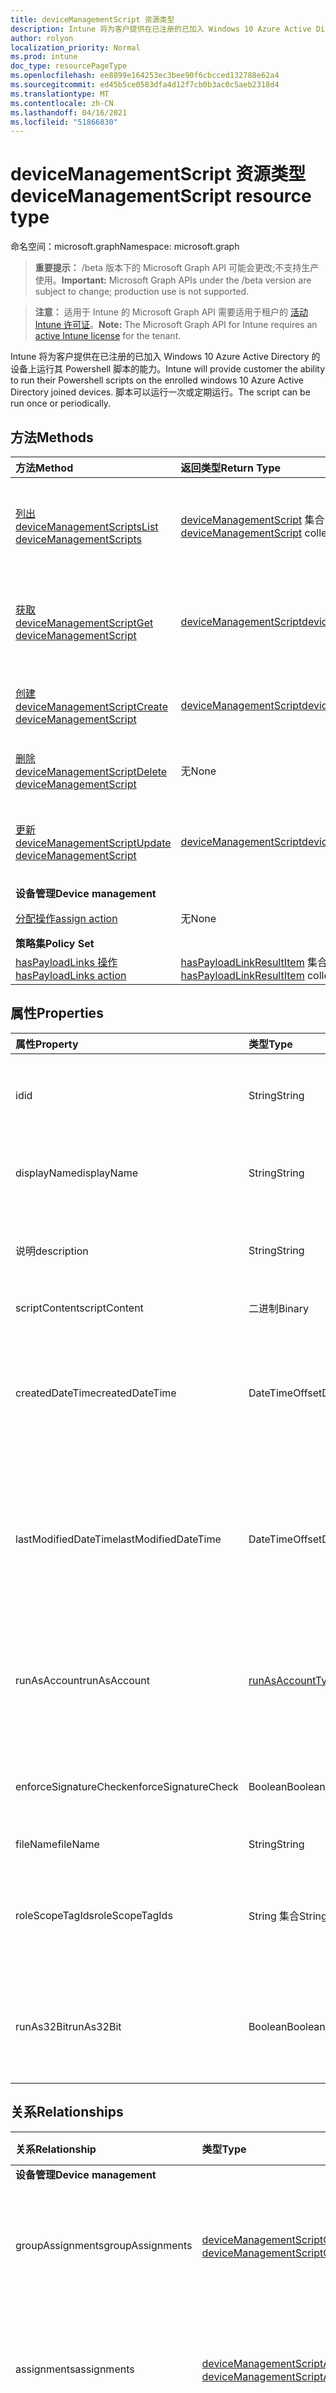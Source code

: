 ```yaml
---
title: deviceManagementScript 资源类型
description: Intune 将为客户提供在已注册的已加入 Windows 10 Azure Active Directory 的设备上运行其 Powershell 脚本的能力。 脚本可以运行一次或定期运行。
author: rolyon
localization_priority: Normal
ms.prod: intune
doc_type: resourcePageType
ms.openlocfilehash: ee8899e164253ec3bee90f6cbcced132788e62a4
ms.sourcegitcommit: ed45b5ce0583dfa4d12f7cb0b3ac0c5aeb2318d4
ms.translationtype: MT
ms.contentlocale: zh-CN
ms.lasthandoff: 04/16/2021
ms.locfileid: "51866830"
---
```

# <a name="devicemanagementscript-resource-type"></a><span data-ttu-id="a226c-104">deviceManagementScript 资源类型</span><span class="sxs-lookup"><span data-stu-id="a226c-104">deviceManagementScript resource type</span></span>

<span data-ttu-id="a226c-105">命名空间：microsoft.graph</span><span class="sxs-lookup"><span data-stu-id="a226c-105">Namespace: microsoft.graph</span></span>

> <span data-ttu-id="a226c-106">**重要提示：** /beta 版本下的 Microsoft Graph API 可能会更改;不支持生产使用。</span><span class="sxs-lookup"><span data-stu-id="a226c-106">**Important:** Microsoft Graph APIs under the /beta version are subject to change; production use is not supported.</span></span>

> <span data-ttu-id="a226c-107">**注意：** 适用于 Intune 的 Microsoft Graph API 需要适用于租户的 [活动 Intune 许可证](https://go.microsoft.com/fwlink/?linkid=839381)。</span><span class="sxs-lookup"><span data-stu-id="a226c-107">**Note:** The Microsoft Graph API for Intune requires an [active Intune license](https://go.microsoft.com/fwlink/?linkid=839381) for the tenant.</span></span>

<span data-ttu-id="a226c-108">Intune 将为客户提供在已注册的已加入 Windows 10 Azure Active Directory 的设备上运行其 Powershell 脚本的能力。</span><span class="sxs-lookup"><span data-stu-id="a226c-108">Intune will provide customer the ability to run their Powershell scripts on the enrolled windows 10 Azure Active Directory joined devices.</span></span> <span data-ttu-id="a226c-109">脚本可以运行一次或定期运行。</span><span class="sxs-lookup"><span data-stu-id="a226c-109">The script can be run once or periodically.</span></span>

## <a name="methods"></a><span data-ttu-id="a226c-110">方法</span><span class="sxs-lookup"><span data-stu-id="a226c-110">Methods</span></span>
|<span data-ttu-id="a226c-111">方法</span><span class="sxs-lookup"><span data-stu-id="a226c-111">Method</span></span>|<span data-ttu-id="a226c-112">返回类型</span><span class="sxs-lookup"><span data-stu-id="a226c-112">Return Type</span></span>|<span data-ttu-id="a226c-113">说明</span><span class="sxs-lookup"><span data-stu-id="a226c-113">Description</span></span>|
|:---|:---|:---|
|[<span data-ttu-id="a226c-114">列出 deviceManagementScripts</span><span class="sxs-lookup"><span data-stu-id="a226c-114">List deviceManagementScripts</span></span>](../api/intune-shared-devicemanagementscript-list.md)|<span data-ttu-id="a226c-115">[deviceManagementScript](../resources/intune-shared-devicemanagementscript.md) 集合</span><span class="sxs-lookup"><span data-stu-id="a226c-115">[deviceManagementScript](../resources/intune-shared-devicemanagementscript.md) collection</span></span>|<span data-ttu-id="a226c-116">列出 [deviceManagementScript 对象的属性和](../resources/intune-shared-devicemanagementscript.md) 关系。</span><span class="sxs-lookup"><span data-stu-id="a226c-116">List properties and relationships of the [deviceManagementScript](../resources/intune-shared-devicemanagementscript.md) objects.</span></span>|
|[<span data-ttu-id="a226c-117">获取 deviceManagementScript</span><span class="sxs-lookup"><span data-stu-id="a226c-117">Get deviceManagementScript</span></span>](../api/intune-shared-devicemanagementscript-get.md)|[<span data-ttu-id="a226c-118">deviceManagementScript</span><span class="sxs-lookup"><span data-stu-id="a226c-118">deviceManagementScript</span></span>](../resources/intune-shared-devicemanagementscript.md)|<span data-ttu-id="a226c-119">读取 [deviceManagementScript 对象的属性和](../resources/intune-shared-devicemanagementscript.md) 关系。</span><span class="sxs-lookup"><span data-stu-id="a226c-119">Read properties and relationships of the [deviceManagementScript](../resources/intune-shared-devicemanagementscript.md) object.</span></span>|
|[<span data-ttu-id="a226c-120">创建 deviceManagementScript</span><span class="sxs-lookup"><span data-stu-id="a226c-120">Create deviceManagementScript</span></span>](../api/intune-shared-devicemanagementscript-create.md)|[<span data-ttu-id="a226c-121">deviceManagementScript</span><span class="sxs-lookup"><span data-stu-id="a226c-121">deviceManagementScript</span></span>](../resources/intune-shared-devicemanagementscript.md)|<span data-ttu-id="a226c-122">创建新的 [deviceManagementScript](../resources/intune-shared-devicemanagementscript.md) 对象。</span><span class="sxs-lookup"><span data-stu-id="a226c-122">Create a new [deviceManagementScript](../resources/intune-shared-devicemanagementscript.md) object.</span></span>|
|[<span data-ttu-id="a226c-123">删除 deviceManagementScript</span><span class="sxs-lookup"><span data-stu-id="a226c-123">Delete deviceManagementScript</span></span>](../api/intune-shared-devicemanagementscript-delete.md)|<span data-ttu-id="a226c-124">无</span><span class="sxs-lookup"><span data-stu-id="a226c-124">None</span></span>|<span data-ttu-id="a226c-125">删除 [deviceManagementScript](../resources/intune-shared-devicemanagementscript.md)。</span><span class="sxs-lookup"><span data-stu-id="a226c-125">Deletes a [deviceManagementScript](../resources/intune-shared-devicemanagementscript.md).</span></span>|
|[<span data-ttu-id="a226c-126">更新 deviceManagementScript</span><span class="sxs-lookup"><span data-stu-id="a226c-126">Update deviceManagementScript</span></span>](../api/intune-shared-devicemanagementscript-update.md)|[<span data-ttu-id="a226c-127">deviceManagementScript</span><span class="sxs-lookup"><span data-stu-id="a226c-127">deviceManagementScript</span></span>](../resources/intune-shared-devicemanagementscript.md)|<span data-ttu-id="a226c-128">更新 [deviceManagementScript 对象](../resources/intune-shared-devicemanagementscript.md) 的属性。</span><span class="sxs-lookup"><span data-stu-id="a226c-128">Update the properties of a [deviceManagementScript](../resources/intune-shared-devicemanagementscript.md) object.</span></span>|
|<span data-ttu-id="a226c-129">**设备管理**</span><span class="sxs-lookup"><span data-stu-id="a226c-129">**Device management**</span></span>|
|[<span data-ttu-id="a226c-130">分配操作</span><span class="sxs-lookup"><span data-stu-id="a226c-130">assign action</span></span>](../api/intune-shared-devicemanagementscript-assign.md)|<span data-ttu-id="a226c-131">无</span><span class="sxs-lookup"><span data-stu-id="a226c-131">None</span></span>|<span data-ttu-id="a226c-132">尚未记录</span><span class="sxs-lookup"><span data-stu-id="a226c-132">Not yet documented</span></span>|
|<span data-ttu-id="a226c-133">**策略集**</span><span class="sxs-lookup"><span data-stu-id="a226c-133">**Policy Set**</span></span>|
|[<span data-ttu-id="a226c-134">hasPayloadLinks 操作</span><span class="sxs-lookup"><span data-stu-id="a226c-134">hasPayloadLinks action</span></span>](../api/intune-shared-devicemanagementscript-haspayloadlinks.md)|<span data-ttu-id="a226c-135">[hasPayloadLinkResultItem](../resources/intune-policyset-haspayloadlinkresultitem.md) 集合</span><span class="sxs-lookup"><span data-stu-id="a226c-135">[hasPayloadLinkResultItem](../resources/intune-policyset-haspayloadlinkresultitem.md) collection</span></span>|<span data-ttu-id="a226c-136">尚未记录</span><span class="sxs-lookup"><span data-stu-id="a226c-136">Not yet documented</span></span>|

## <a name="properties"></a><span data-ttu-id="a226c-137">属性</span><span class="sxs-lookup"><span data-stu-id="a226c-137">Properties</span></span>
|<span data-ttu-id="a226c-138">属性</span><span class="sxs-lookup"><span data-stu-id="a226c-138">Property</span></span>|<span data-ttu-id="a226c-139">类型</span><span class="sxs-lookup"><span data-stu-id="a226c-139">Type</span></span>|<span data-ttu-id="a226c-140">说明</span><span class="sxs-lookup"><span data-stu-id="a226c-140">Description</span></span>|
|:---|:---|:---|
|<span data-ttu-id="a226c-141">id</span><span class="sxs-lookup"><span data-stu-id="a226c-141">id</span></span>|<span data-ttu-id="a226c-142">String</span><span class="sxs-lookup"><span data-stu-id="a226c-142">String</span></span>|<span data-ttu-id="a226c-143">设备管理脚本的唯一标识符。</span><span class="sxs-lookup"><span data-stu-id="a226c-143">Unique Identifier for the device management script.</span></span>|
|<span data-ttu-id="a226c-144">displayName</span><span class="sxs-lookup"><span data-stu-id="a226c-144">displayName</span></span>|<span data-ttu-id="a226c-145">String</span><span class="sxs-lookup"><span data-stu-id="a226c-145">String</span></span>|<span data-ttu-id="a226c-146">设备管理脚本的名称。</span><span class="sxs-lookup"><span data-stu-id="a226c-146">Name of the device management script.</span></span>|
|<span data-ttu-id="a226c-147">说明</span><span class="sxs-lookup"><span data-stu-id="a226c-147">description</span></span>|<span data-ttu-id="a226c-148">String</span><span class="sxs-lookup"><span data-stu-id="a226c-148">String</span></span>|<span data-ttu-id="a226c-149">设备管理脚本的可选说明。</span><span class="sxs-lookup"><span data-stu-id="a226c-149">Optional description for the device management script.</span></span>|
|<span data-ttu-id="a226c-150">scriptContent</span><span class="sxs-lookup"><span data-stu-id="a226c-150">scriptContent</span></span>|<span data-ttu-id="a226c-151">二进制</span><span class="sxs-lookup"><span data-stu-id="a226c-151">Binary</span></span>|<span data-ttu-id="a226c-152">脚本内容。</span><span class="sxs-lookup"><span data-stu-id="a226c-152">The script content.</span></span>|
|<span data-ttu-id="a226c-153">createdDateTime</span><span class="sxs-lookup"><span data-stu-id="a226c-153">createdDateTime</span></span>|<span data-ttu-id="a226c-154">DateTimeOffset</span><span class="sxs-lookup"><span data-stu-id="a226c-154">DateTimeOffset</span></span>|<span data-ttu-id="a226c-155">创建设备管理脚本的日期和时间。</span><span class="sxs-lookup"><span data-stu-id="a226c-155">The date and time the device management script was created.</span></span> <span data-ttu-id="a226c-156">此属性是只读的。</span><span class="sxs-lookup"><span data-stu-id="a226c-156">This property is read-only.</span></span>|
|<span data-ttu-id="a226c-157">lastModifiedDateTime</span><span class="sxs-lookup"><span data-stu-id="a226c-157">lastModifiedDateTime</span></span>|<span data-ttu-id="a226c-158">DateTimeOffset</span><span class="sxs-lookup"><span data-stu-id="a226c-158">DateTimeOffset</span></span>|<span data-ttu-id="a226c-159">上次修改设备管理脚本的日期和时间。</span><span class="sxs-lookup"><span data-stu-id="a226c-159">The date and time the device management script was last modified.</span></span> <span data-ttu-id="a226c-160">此属性是只读的。</span><span class="sxs-lookup"><span data-stu-id="a226c-160">This property is read-only.</span></span>|
|<span data-ttu-id="a226c-161">runAsAccount</span><span class="sxs-lookup"><span data-stu-id="a226c-161">runAsAccount</span></span>|[<span data-ttu-id="a226c-162">runAsAccountType</span><span class="sxs-lookup"><span data-stu-id="a226c-162">runAsAccountType</span></span>](../resources/intune-shared-runasaccounttype.md)|<span data-ttu-id="a226c-163">指示执行上下文的类型。</span><span class="sxs-lookup"><span data-stu-id="a226c-163">Indicates the type of execution context.</span></span> <span data-ttu-id="a226c-164">可取值为：`system`、`user`。</span><span class="sxs-lookup"><span data-stu-id="a226c-164">Possible values are: `system`, `user`.</span></span>|
|<span data-ttu-id="a226c-165">enforceSignatureCheck</span><span class="sxs-lookup"><span data-stu-id="a226c-165">enforceSignatureCheck</span></span>|<span data-ttu-id="a226c-166">Boolean</span><span class="sxs-lookup"><span data-stu-id="a226c-166">Boolean</span></span>|<span data-ttu-id="a226c-167">指示是否需要检查脚本签名。</span><span class="sxs-lookup"><span data-stu-id="a226c-167">Indicate whether the script signature needs be checked.</span></span>|
|<span data-ttu-id="a226c-168">fileName</span><span class="sxs-lookup"><span data-stu-id="a226c-168">fileName</span></span>|<span data-ttu-id="a226c-169">String</span><span class="sxs-lookup"><span data-stu-id="a226c-169">String</span></span>|<span data-ttu-id="a226c-170">脚本文件名。</span><span class="sxs-lookup"><span data-stu-id="a226c-170">Script file name.</span></span>|
|<span data-ttu-id="a226c-171">roleScopeTagIds</span><span class="sxs-lookup"><span data-stu-id="a226c-171">roleScopeTagIds</span></span>|<span data-ttu-id="a226c-172">String 集合</span><span class="sxs-lookup"><span data-stu-id="a226c-172">String collection</span></span>|<span data-ttu-id="a226c-173">此 PowerShellScript 实例的范围标记标识列表。</span><span class="sxs-lookup"><span data-stu-id="a226c-173">List of Scope Tag IDs for this PowerShellScript instance.</span></span>|
|<span data-ttu-id="a226c-174">runAs32Bit</span><span class="sxs-lookup"><span data-stu-id="a226c-174">runAs32Bit</span></span>|<span data-ttu-id="a226c-175">Boolean</span><span class="sxs-lookup"><span data-stu-id="a226c-175">Boolean</span></span>|<span data-ttu-id="a226c-176">指示 PowerShell 脚本是否应该作为 32 位运行的值</span><span class="sxs-lookup"><span data-stu-id="a226c-176">A value indicating whether the PowerShell script should run as 32-bit</span></span>|

## <a name="relationships"></a><span data-ttu-id="a226c-177">关系</span><span class="sxs-lookup"><span data-stu-id="a226c-177">Relationships</span></span>
|<span data-ttu-id="a226c-178">关系</span><span class="sxs-lookup"><span data-stu-id="a226c-178">Relationship</span></span>|<span data-ttu-id="a226c-179">类型</span><span class="sxs-lookup"><span data-stu-id="a226c-179">Type</span></span>|<span data-ttu-id="a226c-180">说明</span><span class="sxs-lookup"><span data-stu-id="a226c-180">Description</span></span>|
|:---|:---|:---|
|<span data-ttu-id="a226c-181">**设备管理**</span><span class="sxs-lookup"><span data-stu-id="a226c-181">**Device management**</span></span>|
|<span data-ttu-id="a226c-182">groupAssignments</span><span class="sxs-lookup"><span data-stu-id="a226c-182">groupAssignments</span></span>|<span data-ttu-id="a226c-183">[deviceManagementScriptGroupAssignment](../resources/intune-devices-devicemanagementscriptgroupassignment.md) 集合</span><span class="sxs-lookup"><span data-stu-id="a226c-183">[deviceManagementScriptGroupAssignment](../resources/intune-devices-devicemanagementscriptgroupassignment.md) collection</span></span>|<span data-ttu-id="a226c-184">设备管理脚本的组分配列表。</span><span class="sxs-lookup"><span data-stu-id="a226c-184">The list of group assignments for the device management script.</span></span>|
|<span data-ttu-id="a226c-185">assignments</span><span class="sxs-lookup"><span data-stu-id="a226c-185">assignments</span></span>|<span data-ttu-id="a226c-186">[deviceManagementScriptAssignment](../resources/intune-devices-devicemanagementscriptassignment.md) 集合</span><span class="sxs-lookup"><span data-stu-id="a226c-186">[deviceManagementScriptAssignment](../resources/intune-devices-devicemanagementscriptassignment.md) collection</span></span>|<span data-ttu-id="a226c-187">设备管理脚本的组分配列表。</span><span class="sxs-lookup"><span data-stu-id="a226c-187">The list of group assignments for the device management script.</span></span>|
|<span data-ttu-id="a226c-188">runSummary</span><span class="sxs-lookup"><span data-stu-id="a226c-188">runSummary</span></span>|[<span data-ttu-id="a226c-189">deviceManagementScriptRunSummary</span><span class="sxs-lookup"><span data-stu-id="a226c-189">deviceManagementScriptRunSummary</span></span>](../resources/intune-devices-devicemanagementscriptrunsummary.md)|<span data-ttu-id="a226c-190">运行设备管理脚本摘要。</span><span class="sxs-lookup"><span data-stu-id="a226c-190">Run summary for device management script.</span></span>|
|<span data-ttu-id="a226c-191">deviceRunStates</span><span class="sxs-lookup"><span data-stu-id="a226c-191">deviceRunStates</span></span>|<span data-ttu-id="a226c-192">[deviceManagementScriptDeviceState](../resources/intune-devices-devicemanagementscriptdevicestate.md) 集合</span><span class="sxs-lookup"><span data-stu-id="a226c-192">[deviceManagementScriptDeviceState](../resources/intune-devices-devicemanagementscriptdevicestate.md) collection</span></span>|<span data-ttu-id="a226c-193">此脚本在所有设备的运行状态列表。</span><span class="sxs-lookup"><span data-stu-id="a226c-193">List of run states for this script across all devices.</span></span>|
|<span data-ttu-id="a226c-194">userRunStates</span><span class="sxs-lookup"><span data-stu-id="a226c-194">userRunStates</span></span>|<span data-ttu-id="a226c-195">[deviceManagementScriptUserState](../resources/intune-devices-devicemanagementscriptuserstate.md) 集合</span><span class="sxs-lookup"><span data-stu-id="a226c-195">[deviceManagementScriptUserState](../resources/intune-devices-devicemanagementscriptuserstate.md) collection</span></span>|<span data-ttu-id="a226c-196">所有用户中此脚本的运行状态列表。</span><span class="sxs-lookup"><span data-stu-id="a226c-196">List of run states for this script across all users.</span></span>|

## <a name="json-representation"></a><span data-ttu-id="a226c-197">JSON 表示形式</span><span class="sxs-lookup"><span data-stu-id="a226c-197">JSON Representation</span></span>
<span data-ttu-id="a226c-198">下面是资源的 JSON 表示形式。</span><span class="sxs-lookup"><span data-stu-id="a226c-198">Here is a JSON representation of the resource.</span></span>
<!-- {
  "blockType": "resource",
  "keyProperty": "id",
  "@odata.type": "microsoft.graph.deviceManagementScript"
}
-->
``` json
{
  "@odata.type": "#microsoft.graph.deviceManagementScript",
  "id": "String (identifier)",
  "displayName": "String",
  "description": "String",
  "scriptContent": "binary",
  "createdDateTime": "String (timestamp)",
  "lastModifiedDateTime": "String (timestamp)",
  "runAsAccount": "String",
  "enforceSignatureCheck": true,
  "fileName": "String",
  "roleScopeTagIds": [
    "String"
  ],
  "runAs32Bit": true
}
```




